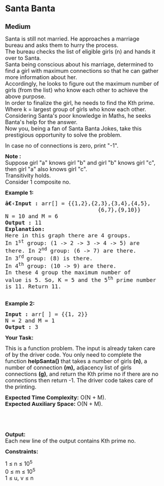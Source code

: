 # Santa Banta
## Medium 
<div class="problem-statement">
                <p></p><p><span style="font-size:18px">Santa is still not married. He approaches a marriage bureau and asks them to hurry the process.<br>
The bureau checks the list of eligible girls (n) and hands it over to Santa.<br>
Santa being conscious about his marriage, determined to find a girl with maximum connections so that he can gather more information about her.<br>
Accordingly, he looks to figure out the maximum number of girls (from the list) who know each other to achieve the above purpose.<br>
In order to finalize the girl, he needs to find the Kth prime.<br>
Where k = largest group of girls who know each other.<br>
Considering Santa's poor knowledge in Maths, he seeks Banta's help for the answer.<br>
Now you, being a fan of Santa Banta Jokes, take this prestigious opportunity to solve the problem.</span></p>

<p><span style="font-size:18px">In case no of connections is zero, print "-1".</span></p>

<p><span style="font-size:18px"><strong>Note :</strong><br>
Suppose girl "a" knows girl "b" and girl "b" knows girl "c", then girl "a" also knows girl "c".<br>
Transitivity holds.<br>
Consider 1 composite no.</span></p>

<p><span style="font-size:18px"><strong>Example 1:</strong></span></p>

<pre><span style="font-size:18px"><strong>â€‹Input :</strong> arr[] = {{1,2},{2,3},{3,4},{4,5},
                            {6,7},{9,10}}
N = 10 and M = 6
<strong>Output :</strong> 11
<strong>Explanation:</strong>
Here in this graph there are 4 groups. 
In 1<sup>st</sup> group: (1 -&gt; 2 -&gt; 3 -&gt; 4 -&gt; 5) are 
there. In 2<sup>nd</sup>&nbsp;group: (6 -&gt; 7) are there.
In 3<sup>rd </sup>group: (8) is there.
In 4<sup>th</sup>&nbsp;group: (10 -&gt; 9) are there.
In these 4 group the maximum number of 
value is 5. So, K = 5 and the 5<sup>th</sup>&nbsp;prime number 
is 11. Return 11.

</span></pre>

<p><span style="font-size:18px"><strong>Example 2:</strong></span></p>

<pre><span style="font-size:18px"><strong>Input :</strong> arr[ ] = {{1, 2}}
N = 2 and M = 1 <strong>
Output :</strong> 3</span></pre>

<p><span style="font-size:18px"><strong>Your Task:</strong></span></p>

<p><span style="font-size:18px">This is a function problem. The input is already taken care of by the driver code. You only need to complete the function <strong>helpSanta()</strong> that takes a number of girls <strong>(n)</strong>, a number of connection <strong>(m),</strong>&nbsp;adjacency list of girls connections&nbsp;<strong>(g)</strong>, and return the Kth prime no if there are no connections then return -1. The driver code takes care of the printing.</span></p>

<p><span style="font-size:18px"><strong>Expected Time Complexity:</strong>&nbsp;O(N + M).<br>
<strong>Expected Auxiliary Space:</strong>&nbsp;O(N + M).</span></p>

<p>&nbsp;</p>

<p><br>
<br>
<span style="font-size:18px"><strong>Output:</strong><br>
Each new line of the output contains Kth prime no.</span></p>

<p><span style="font-size:18px"><strong>Constraints:</strong></span></p>

<p><span style="font-size:18px">1 ≤ n ≤ 10<sup>5</sup><br>
0 ≤ m ≤ 10<sup>5</sup><br>
1 ≤ u, v ≤ n</span></p>
 <p></p>
            </div>